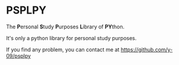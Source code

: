 # PSPLPY

The **P**ersonal **S**tudy **P**urposes **L**ibrary of **PY**thon.

It's only a python library for personal study purposes.

If you find any problem, you can contact me at
https://github.com/y-09/psplpy

